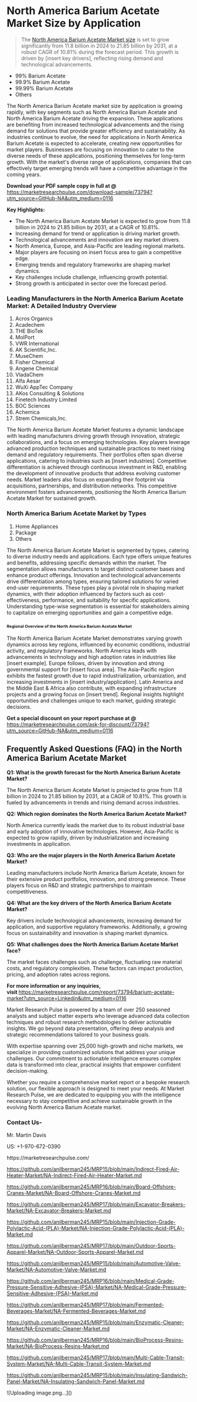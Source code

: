 <h1>North America Barium Acetate Market&nbsp;Size by Application</h1><blockquote><p>The <a href="https://marketresearchpulse.com/download-sample/73794?utm_source=GitHub-NA&amp;utm_medium=0116">North America Barium Acetate Market size</a> is set to grow significantly from 11.8 billion in 2024 to 21.85 billion by 2031, at a robust CAGR of 10.81% during the forecast period. This growth is driven by [insert key drivers], reflecting rising demand and technological advancements.</p></blockquote><ul><li>99% Barium Acetate<li> 99.9% Barium Acetate<li> 99.99% Barium Acetate<li> Others</li></ul><p>The North America Barium Acetate market size by application is growing rapidly, with key segments such as North America Barium Acetate and North America Barium Acetate driving the expansion. These applications are benefiting from increased technological advancements and the rising demand for solutions that provide greater efficiency and sustainability. As industries continue to evolve, the need for applications in North America Barium Acetate is expected to accelerate, creating new opportunities for market players. Businesses are focusing on innovation to cater to the diverse needs of these applications, positioning themselves for long-term growth. With the market's diverse range of applications, companies that can effectively target emerging trends will have a competitive advantage in the coming years.</p><p><strong>Download your PDF sample copy in full at @ </strong><a href="https://marketresearchpulse.com/download-sample/73794?utm_source=GitHub-NA&amp;utm_medium=0116">https://marketresearchpulse.com/download-sample/73794?utm_source=GitHub-NA&amp;utm_medium=0116</a></p><p><strong>Key Highlights: </strong></p><ul><li>The North America Barium Acetate Market is expected to grow from 11.8 billion in 2024 to 21.85 billion by 2031, at a CAGR of 10.81%.</li><li>Increasing demand for trend or application is driving market growth.</li><li>Technological advancements and innovation are key market drivers.</li><li>North America, Europe, and Asia-Pacific are leading regional markets.</li><li>Major players are focusing on insert focus area to gain a competitive edge.</li><li>Emerging trends and regulatory frameworks are shaping market dynamics.</li><li>Key challenges include challenge, influencing growth potential.</li><li>Strong growth is anticipated in sector over the forecast period.</li></ul><h3>Leading Manufacturers in the North America Barium Acetate Market: A Detailed Industry Overview</h3><ol><li>Acros Organics</li><li>Acadechem</li><li>THE BioTek</li><li>MolPort</li><li>VWR International</li><li>AK Scientific,Inc.</li><li>MuseChem</li><li>Fisher Chemical</li><li>Angene Chemical</li><li>VladaChem</li><li>Alfa Aesar</li><li>WuXi AppTec Company</li><li>AKos Consulting & Solutions</li><li>Finetech Industry Limited</li><li>BOC Sciences</li><li>Achemica</li><li>Strem Chemicals,Inc.</li></ol><div class="flex max-w-full flex-col flex-grow"><div class="min-h-8 text-message flex w-full flex-col items-end gap-2 whitespace-normal break-words [.text-message+&amp;]:mt-5" dir="auto" data-message-author-role="assistant" data-message-id="fd8432e4-4910-450d-b182-61b7bfb0a01f" data-message-model-slug="gpt-4o"><div class="flex w-full flex-col gap-1 empty:hidden first:pt-[3px]"><div class="markdown prose w-full break-words dark:prose-invert light"><p>The North America Barium Acetate Market features a dynamic landscape with leading manufacturers driving growth through innovation, strategic collaborations, and a focus on emerging technologies. Key players leverage advanced production techniques and sustainable practices to meet rising demand and regulatory requirements. Their portfolios often span diverse applications, catering to industries such as [insert industries]. Competitive differentiation is achieved through continuous investment in R&amp;D, enabling the development of innovative products that address evolving customer needs. Market leaders also focus on expanding their footprint via acquisitions, partnerships, and distribution networks. This competitive environment fosters advancements, positioning the North America Barium Acetate Market for sustained growth.</p></div></div></div></div><h3>North America Barium Acetate Market by Types</h3><ol><li>Home Appliances<li> Package<li> Others</li></ol><div class="flex max-w-full flex-col flex-grow"><div class="min-h-8 text-message flex w-full flex-col items-end gap-2 whitespace-normal break-words [.text-message+&amp;]:mt-5" dir="auto" data-message-author-role="assistant" data-message-id="084470be-0bb7-4664-bddf-5156b4f41249" data-message-model-slug="gpt-4o-mini"><div class="flex w-full flex-col gap-1 empty:hidden first:pt-[3px]"><div class="markdown prose w-full break-words dark:prose-invert light"><p>The North America Barium Acetate Market is segmented by types, catering to diverse industry needs and applications. Each type offers unique features and benefits, addressing specific demands within the market. The segmentation allows manufacturers to target distinct customer bases and enhance product offerings. Innovation and technological advancements drive differentiation among types, ensuring tailored solutions for varied end-user requirements. These types play a pivotal role in shaping market dynamics, with their adoption influenced by factors such as cost-effectiveness, performance, and suitability for specific applications. Understanding type-wise segmentation is essential for stakeholders aiming to capitalize on emerging opportunities and gain a competitive edge.</p></div></div></div></div><h3><span style="font-size: 11px;">Regional Overview of the North America Barium Acetate Market</span></h3><div class="flex max-w-full flex-col flex-grow"><div class="min-h-8 text-message flex w-full flex-col items-end gap-2 whitespace-normal break-words [.text-message+&amp;]:mt-5" dir="auto" data-message-author-role="assistant" data-message-id="e9038762-ce64-4e30-91c9-9bd413514231" data-message-model-slug="gpt-4o-mini"><div class="flex w-full flex-col gap-1 empty:hidden first:pt-[3px]"><div class="markdown prose w-full break-words dark:prose-invert light"><p>The North America Barium Acetate Market demonstrates varying growth dynamics across key regions, influenced by economic conditions, industrial activity, and regulatory frameworks. North America leads with advancements in technology and high adoption rates in industries like [insert example]. Europe follows, driven by innovation and strong governmental support for [insert focus area]. The Asia-Pacific region exhibits the fastest growth due to rapid industrialization, urbanization, and increasing investments in [insert industry/application]. Latin America and the Middle East &amp; Africa also contribute, with expanding infrastructure projects and a growing focus on [insert trend]. Regional insights highlight opportunities and challenges unique to each market, guiding strategic decisions.</p></div></div></div></div><p><strong>Get a special discount on your report purchase at @ </strong><a href="https://marketresearchpulse.com/ask-for-discount/73794?utm_source=GitHub-NA&amp;utm_medium=0116">https://marketresearchpulse.com/ask-for-discount/73794?utm_source=GitHub-NA&amp;utm_medium=0116</a></p><h2>Frequently Asked Questions (FAQ) in the North America Barium Acetate Market</h2><p><strong>Q1: What is the growth forecast for the North America Barium Acetate Market?</strong></p><p>The North America Barium Acetate Market is projected to grow from 11.8 billion in 2024 to 21.85 billion by 2031, at a CAGR of 10.81%. This growth is fueled by advancements in trends and rising demand across industries.</p><p><strong>Q2: Which region dominates the North America Barium Acetate Market?</strong></p><p>North America currently leads the market due to its robust industrial base and early adoption of innovative technologies. However, Asia-Pacific is expected to grow rapidly, driven by industrialization and increasing investments in application.</p><p><strong>Q3: Who are the major players in the North America Barium Acetate Market?</strong></p><p>Leading manufacturers include North America Barium Acetate, known for their extensive product portfolios, innovation, and strong presence. These players focus on R&amp;D and strategic partnerships to maintain competitiveness.</p><p><strong>Q4: What are the key drivers of the North America Barium Acetate Market?</strong></p><p>Key drivers include technological advancements, increasing demand for application, and supportive regulatory frameworks. Additionally, a growing focus on sustainability and innovation is shaping market dynamics.</p><p><strong>Q5: What challenges does the North America Barium Acetate Market face?</strong></p><p>The market faces challenges such as challenge, fluctuating raw material costs, and regulatory complexities. These factors can impact production, pricing, and adoption rates across regions.</p><p><strong>For more information or any inquiries, visit&nbsp;</strong><a href="https://marketresearchpulse.com/report/73794/barium-acetate-market?utm_source=Linkedin&utm_medium=0116">https://marketresearchpulse.com/report/73794/barium-acetate-market?utm_source=Linkedin&utm_medium=0116</a></p><p>Market Research Pulse is powered by a team of over 250 seasoned analysts and subject matter experts who leverage advanced data collection techniques and robust research methodologies to deliver actionable insights. We go beyond data presentation, offering deep analysis and strategic recommendations tailored to your business goals.</p><p>With expertise spanning over 25,000 high-growth and niche markets, we specialize in providing customized solutions that address your unique challenges. Our commitment to actionable intelligence ensures complex data is transformed into clear, practical insights that empower confident decision-making.</p><p>Whether you require a comprehensive market report or a bespoke research solution, our flexible approach is designed to meet your needs. At Market Research Pulse, we are dedicated to equipping you with the intelligence necessary to stay competitive and achieve sustainable growth in the evolving North America Barium Acetate market.</p><h3><strong>Contact Us-</strong></h3><p>Mr. Martin Davis</p><p>US: +1-970-672-0390</p><p>https://marketresearchpulse.com/</p><p><a href="https://github.com/anilberman245/MRP15/blob/main/Indirect-Fired-Air-Heater-Market/NA-Indirect-Fired-Air-Heater-Market.md">https://github.com/anilberman245/MRP15/blob/main/Indirect-Fired-Air-Heater-Market/NA-Indirect-Fired-Air-Heater-Market.md</a></p><p><a href="https://github.com/anilberman245/MRP16/blob/main/Board-Offshore-Cranes-Market/NA-Board-Offshore-Cranes-Market.md">https://github.com/anilberman245/MRP16/blob/main/Board-Offshore-Cranes-Market/NA-Board-Offshore-Cranes-Market.md</a></p><p><a href="https://github.com/anilberman245/MRP17/blob/main/Excavator-Breakers-Market/NA-Excavator-Breakers-Market.md">https://github.com/anilberman245/MRP17/blob/main/Excavator-Breakers-Market/NA-Excavator-Breakers-Market.md</a></p><p><a href="https://github.com/anilberman245/MRP15/blob/main/Injection-Grade-Polylactic-Acid-(PLA)-Market/NA-Injection-Grade-Polylactic-Acid-(PLA)-Market.md">https://github.com/anilberman245/MRP15/blob/main/Injection-Grade-Polylactic-Acid-(PLA)-Market/NA-Injection-Grade-Polylactic-Acid-(PLA)-Market.md</a></p><p><a href="https://github.com/anilberman245/MRP17/blob/main/Outdoor-Sports-Apparel-Market/NA-Outdoor-Sports-Apparel-Market.md">https://github.com/anilberman245/MRP17/blob/main/Outdoor-Sports-Apparel-Market/NA-Outdoor-Sports-Apparel-Market.md</a></p><p><a href="https://github.com/anilberman245/MRP15/blob/main/Automotive-Valve-Market/NA-Automotive-Valve-Market.md">https://github.com/anilberman245/MRP15/blob/main/Automotive-Valve-Market/NA-Automotive-Valve-Market.md</a></p><p><a href="https://github.com/anilberman245/MRP16/blob/main/Medical-Grade-Pressure-Sensitive-Adhesive-(PSA)-Market/NA-Medical-Grade-Pressure-Sensitive-Adhesive-(PSA)-Market.md">https://github.com/anilberman245/MRP16/blob/main/Medical-Grade-Pressure-Sensitive-Adhesive-(PSA)-Market/NA-Medical-Grade-Pressure-Sensitive-Adhesive-(PSA)-Market.md</a></p><p><a href="https://github.com/anilberman245/MRP17/blob/main/Fermented-Beverages-Market/NA-Fermented-Beverages-Market.md">https://github.com/anilberman245/MRP17/blob/main/Fermented-Beverages-Market/NA-Fermented-Beverages-Market.md</a></p><p><a href="https://github.com/anilberman245/MRP15/blob/main/Enzymatic-Cleaner-Market/NA-Enzymatic-Cleaner-Market.md">https://github.com/anilberman245/MRP15/blob/main/Enzymatic-Cleaner-Market/NA-Enzymatic-Cleaner-Market.md</a></p><p><a href="https://github.com/anilberman245/MRP16/blob/main/BioProcess-Resins-Market/NA-BioProcess-Resins-Market.md">https://github.com/anilberman245/MRP16/blob/main/BioProcess-Resins-Market/NA-BioProcess-Resins-Market.md</a></p><p><a href="https://github.com/anilberman245/MRP17/blob/main/Multi-Cable-Transit-System-Market/NA-Multi-Cable-Transit-System-Market.md">https://github.com/anilberman245/MRP17/blob/main/Multi-Cable-Transit-System-Market/NA-Multi-Cable-Transit-System-Market.md</a></p><p><a href="https://github.com/anilberman245/MRP15/blob/main/Insulating-Sandwich-Panel-Market/NA-Insulating-Sandwich-Panel-Market.md">https://github.com/anilberman245/MRP15/blob/main/Insulating-Sandwich-Panel-Market/NA-Insulating-Sandwich-Panel-Market.md</a></p>
![Uploading image.png…]()
